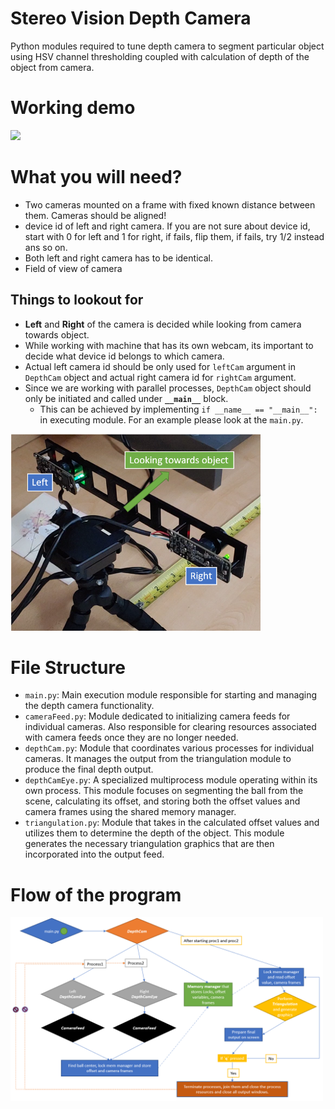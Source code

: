 # Stereo Vision Depth Camera
Python modules required to tune depth camera to segment particular object using HSV channel thresholding coupled with calculation of depth of the object from camera. 

# Working demo
<img src="https://github.com/CPaladiya/StereoVisionDepthCam/blob/main/data/DepthCam.gif" width="400">

# What you will need?
- Two cameras mounted on a frame with fixed known distance between them. Cameras should be aligned!
- device id of left and right camera. If you are not sure about device id, start with 0 for left and 1 for right, if fails, flip them, if fails, try 1/2 instead ans so on.
- Both left and right camera has to be identical.
- Field of view of camera

## Things to lookout for
- **Left** and **Right** of the camera is decided while looking from camera towards object.
- While working with machine that has its own webcam, its important to decide what device id belongs to which camera.
- Actual left camera id should be only used for `leftCam` argument in `DepthCam` object and actual right camera id for `rightCam` argument.
- Since we are working with parallel processes, `DepthCam` object should only be initiated and called under **`__main__`** block.
  - This can be achieved by implementing `if __name__ == "__main__":` in executing module. For an example please look at the `main.py`.
<img src="https://github.com/CPaladiya/StereoVisionDepthCam/blob/main/data/DepthCamDirection.png" width="400">

# File Structure
- `main.py`: Main execution module responsible for starting and managing the depth camera functionality.
- `cameraFeed.py`: Module dedicated to initializing camera feeds for individual cameras. Also responsible for clearing resources associated with camera feeds once they are no longer needed.
- `depthCam.py`: Module that coordinates various processes for individual cameras. It manages the output from the triangulation module to produce the final depth output.
- `depthCamEye.py`: A specialized multiprocess module operating within its own process. This module focuses on segmenting the ball from the scene, calculating its offset, and storing both the offset values and camera frames using the shared memory manager.
- `triangulation.py`: Module that takes in the calculated offset values and utilizes them to determine the depth of the object. This module generates the necessary triangulation graphics that are then incorporated into the output feed.

# Flow of the program
<img src="https://github.com/CPaladiya/StereoVisionDepthCam/blob/main/data/ProgramFlow.png" width="500">
